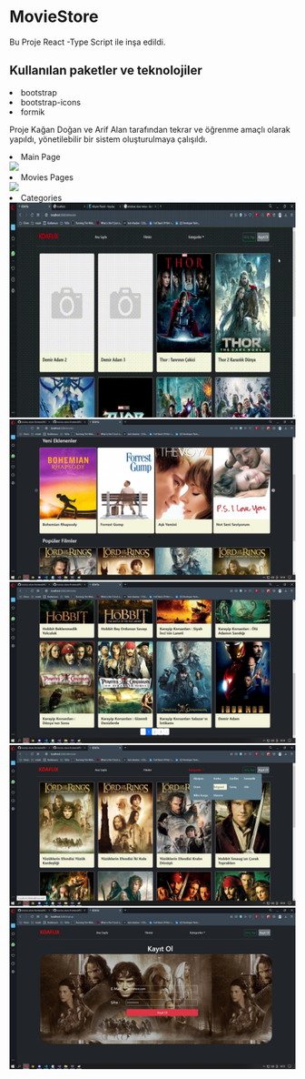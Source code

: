 # MovieStore 

Bu Proje React -Type Script ile inşa edildi.

## Kullanılan paketler ve teknolojiler

<li> bootstrap </li>
<li> bootstrap-icons </li>
<li> formik </li>


Proje Kağan Doğan ve Arif Alan tarafından tekrar ve öğrenme amaçlı olarak yapıldı, yönetilebilir bir sistem oluşturulmaya çalışıldı. 


<li> Main Page </li>
<img src="https://github.com/KaganDogann/movies-store-frontend/blob/master/src/assets/images/KDAFlix%20-%20Opera%202022-08-16%2015-22-42%20(2).gif">

<li> Movies Pages </li>
<img src="https://github.com/KaganDogann/movies-store-frontend/blob/master/src/assets/images/KDAFlix%20-%20Opera%202022-08-16%2015-23-13.gif">

<li> Categories </li>
<img src="https://github.com/KaganDogann/movies-store-frontend/blob/master/src/assets/images/KDAFlix%20-%20Opera%202022-08-16%2015-24-06.gif">

<img src="https://github.com/KaganDogann/movies-store-frontend/blob/master/src/assets/images/1.jpg">
<img src="https://github.com/KaganDogann/movies-store-frontend/blob/master/src/assets/images/2.jpg">
<img src="https://github.com/KaganDogann/movies-store-frontend/blob/master/src/assets/images/3.jpg">
<img src="https://github.com/KaganDogann/movies-store-frontend/blob/master/src/assets/images/4.jpg">
